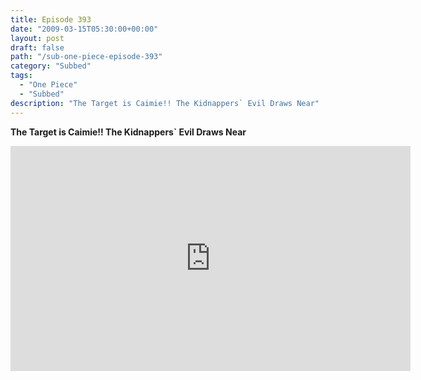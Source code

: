 ```yaml
---
title: Episode 393
date: "2009-03-15T05:30:00+00:00"
layout: post
draft: false
path: "/sub-one-piece-episode-393"
category: "Subbed"
tags:
  - "One Piece"
  - "Subbed"
description: "The Target is Caimie!! The Kidnappers` Evil Draws Near"
---
```


**The Target is Caimie!! The Kidnappers` Evil Draws Near**

<iframe width="640" height="360" src="https://www.rapidvideo.com/e/FXV107ANPC" frameborder="0" marginwidth=0 marginheight=0 scrolling=no allowfullscreen></iframe>

